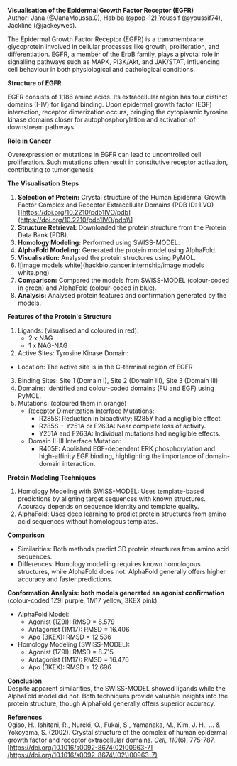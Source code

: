 **Visualisation of the Epidermal Growth Factor Receptor (EGFR)**  
 Author: Jana (@JanaMoussa.0), Habiba (@pop-12),Youssif (@youssif74), Jackline (@jackeywes).

The Epidermal Growth Factor Receptor (EGFR) is a transmembrane glycoprotein  involved in cellular processes like growth, proliferation, and differentiation. EGFR, a member of the ErbB family, plays a pivotal role in signalling pathways such as MAPK, PI3K/Akt, and JAK/STAT, influencing cell behaviour in both physiological and pathological conditions.

**Structure of EGFR**

EGFR consists of 1,186 amino acids. Its extracellular region has four distinct domains (I-IV) for ligand binding. Upon epidermal growth factor (EGF) interaction, receptor dimerization occurs, bringing the cytoplasmic tyrosine kinase domains closer for autophosphorylation and activation of downstream pathways.

**Role in Cancer**

Overexpression or mutations in EGFR can lead to uncontrolled cell proliferation. Such mutations often result in constitutive receptor activation, contributing to tumorigenesis

**The Visualisation Steps**

1. **Selection of Protein:** Crystal structure of the Human Epidermal Growth Factor Complex and Receptor Extracellular Domains (PDB ID: 1IVO) \[[https://doi.org/10.2210/pdb1IVO/pdb](https://doi.org/10.2210/pdb1IVO/pdb)\]  
2. **Structure Retrieval:** Downloaded the protein structure from the Protein Data Bank (PDB).  
3. **Homology Modeling:** Performed using SWISS-MODEL.  
4. **AlphaFold Modeling:** Generated the protein model using AlphaFold.  
5. **Visualisation:** Analysed the protein structures using PyMOL.
6. ![image models white](hackbio.cancer.internship/image models white.png)
7. **Comparison:** Compared the models from SWISS-MODEL (colour-coded in green) and AlphaFold (colour-coded in blue).  
8. **Analysis:** Analysed protein features and confirmation generated by the models.

**Features of the Protein's Structure**

1. Ligands: (visualised and coloured in red).  
   * 2 x NAG  
   * 1 x NAG-NAG  
2.  Active Sites: Tyrosine Kinase Domain:  
   * Location: The active site is in the C-terminal region of EGFR  
3. Binding Sites: Site 1 (Domain I), Site 2 (Domain III), Site 3 (Domain III)  
4. Domains: Identified and colour-coded domains (FU and EGF) using PyMOL.  
5. Mutations: (coloured them in orange)  
   * Receptor Dimerization Interface Mutations:  
     * R285S: Reduction in bioactivity; R285Y had a negligible effect.  
     * R285S \+ Y251A or F263A: Near complete loss of activity.  
     * Y251A and F263A: Individual mutations had negligible effects.  
   * Domain II-III Interface Mutation:  
     * R405E: Abolished EGF-dependent ERK phosphorylation and high-affinity EGF binding, highlighting the importance of domain-domain interaction.

**Protein Modeling Techniques**

1. Homology Modeling with SWISS-MODEL: Uses template-based predictions by aligning target sequences with known structures. Accuracy depends on sequence identity and template quality.  
2. AlphaFold: Uses deep learning to predict protein structures from amino acid sequences without homologous templates.

**Comparison**

* Similarities: Both methods predict 3D protein structures from amino acid sequences.  
* Differences: Homology modelling requires known homologous structures, while AlphaFold does not. AlphaFold generally offers higher accuracy and faster predictions.

**Conformation Analysis: both models generated an agonist confirmation** (colour-coded 1Z9I purple, 1M17 yellow, 3KEX pink)

* AlphaFold Model:  
  * Agonist (1Z9I): RMSD \= 8.579  
  * Antagonist (1M17): RMSD \= 16.406  
  * Apo (3KEX): RMSD \= 12.536  
* Homology Modeling (SWISS-MODEL):  
  * Agonist (1Z9I): RMSD \= 8.715  
  * Antagonist (1M17): RMSD \= 16.476  
  * Apo (3KEX): RMSD \= 12.696

**Conclusion**   
Despite apparent similarities, the SWISS-MODEL showed ligands while the AlphaFold model did not. Both techniques provide valuable insights into the protein structure, though AlphaFold generally offers superior accuracy.

**References**  
Ogiso, H., Ishitani, R., Nureki, O., Fukai, S., Yamanaka, M., Kim, J. H., … & Yokoyama, S. (2002). Crystal structure of the complex of human epidermal growth factor and receptor extracellular domains. *Cell, 110*(6), 775-787. [https://doi.org/10.1016/s0092-8674(02)00963-7](https://doi.org/10.1016/s0092-8674\(02\)00963-7)

